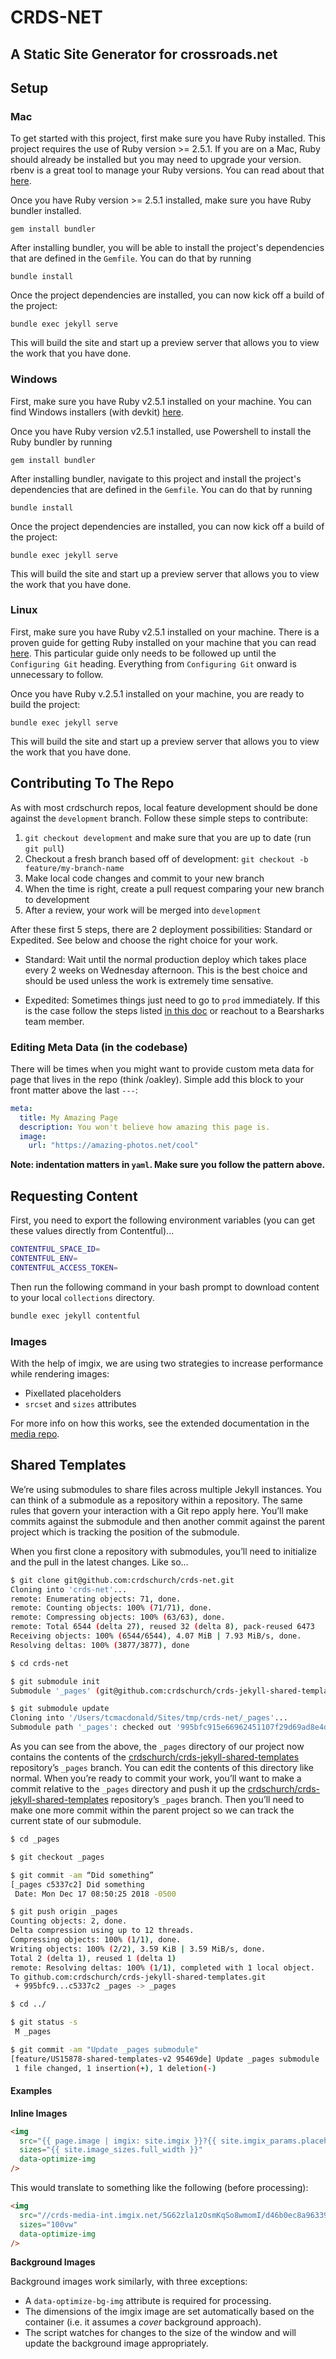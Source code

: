 # CRDS-NET

## A Static Site Generator for crossroads.net

## Setup

### Mac

To get started with this project, first make sure you have Ruby installed. This
project requires the use of Ruby version >= 2.5.1. If you are on a Mac, Ruby should
already be installed but you may need to upgrade your version. rbenv is a great tool
to manage your Ruby versions. You can read about that [here](https://github.com/rbenv/rbenv#installation).

Once you have Ruby version >= 2.5.1 installed, make sure you have Ruby bundler
installed.

`gem install bundler`

After installing bundler, you will be able to install the project's dependencies that
are defined in the `Gemfile`. You can do that by running

`bundle install`

Once the project dependencies are installed, you can now kick off a build of the
project:

`bundle exec jekyll serve`

This will build the site and start up a preview server that allows you to view the
work that you have done.

### Windows

First, make sure you have Ruby v2.5.1 installed on your machine. You can find Windows installers (with devkit) [here](https://rubyinstaller.org/downloads/).

Once you have Ruby version v2.5.1 installed, use Powershell to install the Ruby bundler by running

`gem install bundler`

After installing bundler, navigate to this project and install the project's dependencies that are defined in the `Gemfile`. You can do that by running

`bundle install`

Once the project dependencies are installed, you can now kick off a build of the
project:

`bundle exec jekyll serve`

This will build the site and start up a preview server that allows you to view the
work that you have done.

### Linux

First, make sure you have Ruby v2.5.1 installed on your machine. There is a proven guide
for getting Ruby installed on your machine that you can read
[here](https://gorails.com/setup/ubuntu/16.04). This particular
guide only needs to be followed up until the `Configuring Git` heading. Everything
from `Configuring Git` onward is unnecessary to follow.

Once you have Ruby v.2.5.1 installed on your machine, you are ready to build the project:

`bundle exec jekyll serve`

This will build the site and start up a preview server that allows you to view the
work that you have done.

## Contributing To The Repo

As with most crdschurch repos, local feature development should be done against the `development` branch. Follow these simple steps to contribute:

1. `git checkout development` and make sure that you are up to date (run `git pull`)
2. Checkout a fresh branch based off of development: `git checkout -b feature/my-branch-name`
3. Make local code changes and commit to your new branch
4. When the time is right, create a pull request comparing your new branch to development
5. After a review, your work will be merged into `development`

After these first 5 steps, there are 2 deployment possibilities: Standard or Expedited. See below and choose the right choice for your work.

- Standard: Wait until the normal production deploy which takes place every 2 weeks on Wednesday afternoon. This is the best choice and should be used unless the work is extremely time sensative.

- Expedited: Sometimes things just need to go to `prod` immediately. If this is the case follow the steps listed [in this doc](https://slack-files.com/T02C3F91X-FD2HHNMT7-c6400a04c1) or reachout to a Bearsharks team member.

### Editing Meta Data (in the codebase)

There will be times when you might want to provide custom meta data for page that lives in the repo (think /oakley). Simple add this block to your front matter above the last `---`:

```yaml
meta:
  title: My Amazing Page
  description: You won't believe how amazing this page is.
  image:
    url: "https://amazing-photos.net/cool"
```

**Note: indentation matters in `yaml`. Make sure you follow the pattern above.**

## Requesting Content

First, you need to export the following environment variables (you can get these
values directly from Contentful)...

```bash
CONTENTFUL_SPACE_ID=
CONTENTFUL_ENV=
CONTENTFUL_ACCESS_TOKEN=
```

Then run the following command in your bash prompt to download content to your local
`collections` directory.

```bash
bundle exec jekyll contentful
```

### Images

With the help of imgix, we are using two strategies to increase performance while rendering images:

- Pixellated placeholders
- `srcset` and `sizes` attributes

For more info on how this works, see the extended documentation in the [media repo](https://github.com/crdschurch/crds-media/blob/development/README.md#images).

## Shared Templates

We’re using submodules to share files across multiple Jekyll instances. You can think of a submodule as a repository within a repository. The same rules that govern your interaction with a Git repo apply here. You’ll make commits against the submodule and then another commit against the parent project which is tracking the position of the submodule.

When you first clone a repository with submodules, you’ll need to initialize and the pull in the latest changes. Like so…

```bash
$ git clone git@github.com:crdschurch/crds-net.git
Cloning into 'crds-net'...
remote: Enumerating objects: 71, done.
remote: Counting objects: 100% (71/71), done.
remote: Compressing objects: 100% (63/63), done.
remote: Total 6544 (delta 27), reused 32 (delta 8), pack-reused 6473
Receiving objects: 100% (6544/6544), 4.07 MiB | 7.93 MiB/s, done.
Resolving deltas: 100% (3877/3877), done

$ cd crds-net

$ git submodule init
Submodule '_pages' (git@github.com:crdschurch/crds-jekyll-shared-templates.git) registered for path '_pages'

$ git submodule update
Cloning into '/Users/tcmacdonald/Sites/tmp/crds-net/_pages'...
Submodule path '_pages': checked out '995bfc915e66962451107f29d69ad8e4d19fe840'
```

As you can see from the above, the `_pages` directory of our project now contains the contents of the [crdschurch/crds-jekyll-shared-templates](https://github.com/crdschurch/crds-jekyll-shared-templates/tree/_pages) repository’s `_pages` branch. You can edit the contents of this directory like normal. When you’re ready to commit your work, you’ll want to make a commit relative to the `_pages` directory and push it up the [crdschurch/crds-jekyll-shared-templates](https://github.com/crdschurch/crds-jekyll-shared-templates/tree/_pages) repository’s `_pages` branch. Then you’ll need to make one more commit within the parent project so we can track the current state of our submodule.

```bash
$ cd _pages

$ git checkout _pages

$ git commit -am “Did something”
[_pages c5337c2] Did something
 Date: Mon Dec 17 08:50:25 2018 -0500

$ git push origin _pages
Counting objects: 2, done.
Delta compression using up to 12 threads.
Compressing objects: 100% (1/1), done.
Writing objects: 100% (2/2), 3.59 KiB | 3.59 MiB/s, done.
Total 2 (delta 1), reused 1 (delta 1)
remote: Resolving deltas: 100% (1/1), completed with 1 local object.
To github.com:crdschurch/crds-jekyll-shared-templates.git
 + 995bfc9...c5337c2 _pages -> _pages

$ cd ../

$ git status -s
 M _pages

$ git commit -am "Update _pages submodule"
[feature/US15878-shared-templates-v2 95469de] Update _pages submodule
 1 file changed, 1 insertion(+), 1 deletion(-)
```

#### Examples

**Inline Images**

```html
<img
  src="{{ page.image | imgix: site.imgix }}?{{ site.imgix_params.placeholder }}"
  sizes="{{ site.image_sizes.full_width }}"
  data-optimize-img
/>
```

This would translate to something like the following (before processing):

```html
<img
  src="//crds-media-int.imgix.net/5G62zla1zOsmKqSo8wmomI/d46b0ec8a96339c72f25b56b7c2dd99b/isle-of-skye.jpg?auto=format,compress&w=10"
  sizes="100vw"
  data-optimize-img
/>
```

**Background Images**

Background images work similarly, with three exceptions:

- A `data-optimize-bg-img` attribute is required for processing.
- The dimensions of the imgix image are set automatically based on the container (i.e. it assumes a _cover_ background approach).
- The script watches for changes to the size of the window and will update the background image appropriately.
